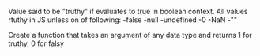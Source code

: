 Value said to be "truthy" if evaluates to true in boolean context. All values rtuthy in JS unless on of following:
-false
-null
-undefined
-0
-NaN
-""

Create a function that takes an argument of any data type and returns 1 for truthy, 0 for falsy